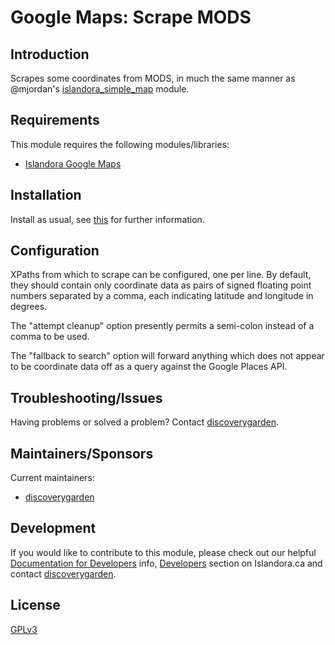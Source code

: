 # Google Maps: Scrape MODS

## Introduction

Scrapes some coordinates from MODS, in much the same manner as @mjordan's [islandora_simple_map](https://github.com/mjordan/islandora_simple_map) module.

## Requirements

This module requires the following modules/libraries:

* [Islandora Google Maps](https://github.com/discoverygarden/islandora_gmap)

## Installation

Install as usual, see [this](https://drupal.org/documentation/install/modules-themes/modules-7) for further information.

## Configuration

XPaths from which to scrape can be configured, one per line. By default, they should contain only coordinate data as pairs of signed floating point numbers separated by a comma, each indicating latitude and longitude in degrees.

The "attempt cleanup" option presently permits a semi-colon instead of a comma to be used.

The "fallback to search" option will forward anything which does not appear to be coordinate data off as a query against the Google Places API.

## Troubleshooting/Issues

Having problems or solved a problem? Contact [discoverygarden](http://support.discoverygarden.ca).

## Maintainers/Sponsors

Current maintainers:

* [discoverygarden](http://www.discoverygarden.ca)

## Development

If you would like to contribute to this module, please check out our helpful
[Documentation for Developers](https://github.com/Islandora/islandora/wiki#wiki-documentation-for-developers)
info, [Developers](http://islandora.ca/developers) section on Islandora.ca and
contact [discoverygarden](http://support.discoverygarden.ca).

## License

[GPLv3](http://www.gnu.org/licenses/gpl-3.0.txt)
